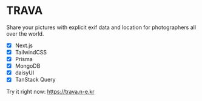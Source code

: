 # TRAVA

Share your pictures with explicit exif data and location for photographers all over the world.

- [x] Next.js
- [x] TailwindCSS
- [x] Prisma
- [x] MongoDB
- [x] daisyUI
- [x] TanStack Query

Try it right now: https://trava.n-e.kr
